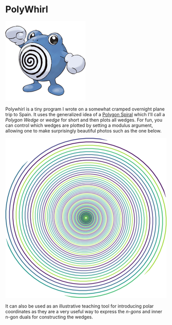 # PolyWhirl

![Poliwhirl Pokedex image](images/Poliwhirl.png)

Polywhirl is a tiny program I wrote on a somewhat cramped overnight plane trip to Spain.
It uses the generalized idea of a [Polygon Spiral](http://mathworld.wolfram.com/PolygonalSpiral.html) which I'll call a _Polygon Wedge_ or _wedge_ for short and then plots all wedges. 
For fun, you can control which wedges are plotted by setting a modulus argument, allowing one to make surprisingly beautiful photos such as the one below.

![Image of a 36-gon poly wedges plotted every mod 6](images/spiral.png)

It can also be used as an illustrative teaching tool for introducing polar coordinates as they are a very useful way to express the _n-gons_ and inner n-gon duals for constructing the wedges.
